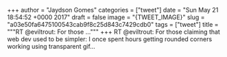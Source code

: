 
+++
author = "Jaydson Gomes"
categories = ["tweet"]
date = "Sun May 21 18:54:52 +0000 2017"
draft = false
image = "{TWEET_IMAGE}"
slug = "a03e50fa6475100543cab9f8c25d843c7429cdb0"
tags = ["tweet"]
title = """RT @eviltrout: For those ..."""
+++
RT @eviltrout: For those claiming that web dev used to be simpler: I once spent hours getting rounded corners working using transparent gif…
